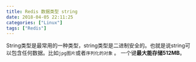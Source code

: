 ```yaml
---
title: Redis 数据类型 string
date: 2018-04-05 22:11:25
categories: ["Linux"]
tags: ["Redis"]
---
```


String类型是最常用的一种类型，string类型是二进制安全的。也就是说string可以包含任何数据。比如`jpg图片`或者`序列化的对象` 。
一个键**最大能存储512MB**。

<!-- more -->

